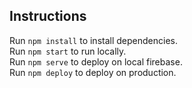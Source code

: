 ## Instructions
Run `npm install` to install dependencies.<br>
Run `npm start` to run locally.<br>
Run `npm serve` to deploy on local firebase.<br>
Run `npm deploy` to deploy on production.
